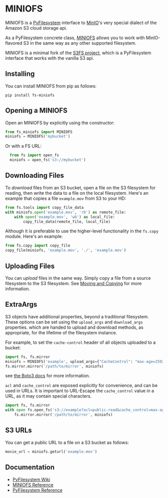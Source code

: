 # MINIOFS

MINIOFS is a [PyFilesystem](https://www.pyfilesystem.org/) interface to [MinIO](https://github.com/minio/minio)'s very special dialect of the Amazon S3 cloud storage api.

As a PyFilesystem concrete class, [MINIOFS](http://fs-miniofs.readthedocs.io/en/latest/) allows you to work with MinIO-flavored S3 in the same way as any other supported filesystem.

MINIOFS is a minimal fork of the [S3FS project](https://github.com/PyFilesystem/s3fs), which is a PyFilesystem interface that works with the vanilla S3 api.

## Installing

You can install MINIOFS from pip as follows:

```
pip install fs-miniofs
```

## Opening a MINIOFS

Open an MINIOFS by explicitly using the constructor:

```python
from fs_miniofs import MINIOFS
miniofs = MINIOFS('mybucket')
```

Or with a FS URL:

```python
  from fs import open_fs
  miniofs = open_fs('s3://mybucket')
```

## Downloading Files

To *download* files from an S3 bucket, open a file on the S3
filesystem for reading, then write the data to a file on the local
filesystem. Here's an example that copies a file `example.mov` from
S3 to your HD:

```python
from fs.tools import copy_file_data
with miniofs.open('example.mov', 'rb') as remote_file:
    with open('example.mov', 'wb') as local_file:
        copy_file_data(remote_file, local_file)
```

Although it is preferable to use the higher-level functionality in the
`fs.copy` module. Here's an example:

```python
from fs.copy import copy_file
copy_file(miniofs, 'example.mov', './', 'example.mov')
```

## Uploading Files

You can *upload* files in the same way. Simply copy a file from a
source filesystem to the S3 filesystem.
See [Moving and Copying](https://docs.pyfilesystem.org/en/latest/guide.html#moving-and-copying)
for more information.

## ExtraArgs

S3 objects have additional properties, beyond a traditional
filesystem. These options can be set using the ``upload_args``
and ``download_args`` properties. which are handed to upload
and download methods, as appropriate, for the lifetime of the
filesystem instance.

For example, to set the ``cache-control`` header of all objects
uploaded to a bucket:

```python
import fs, fs.mirror
miniofs = MINIOFS('example', upload_args={"CacheControl": "max-age=2592000", "ACL": "public-read"})
fs.mirror.mirror('/path/to/mirror', miniofs)
```

see [the Boto3 docs](https://boto3.readthedocs.io/en/latest/reference/customizations/s3.html#boto3.s3.transfer.S3Transfer.ALLOWED_UPLOAD_ARGS)
for more information.

`acl` and `cache_control` are exposed explicitly for convenience, and can be used in URLs.
It is important to URL-Escape the `cache_control` value in a URL, as it may contain special characters.

```python
import fs, fs.mirror
with open fs.open_fs('s3://example?acl=public-read&cache_control=max-age%3D2592000%2Cpublic') as miniofs
    fs.mirror.mirror('/path/to/mirror', miniofs)
```


## S3 URLs

You can get a public URL to a file on a S3 bucket as follows:

```python
movie_url = miniofs.geturl('example.mov')
```

## Documentation

- [PyFilesystem Wiki](https://www.pyfilesystem.org)
- [MINIOFS Reference](http://fs-miniofs.readthedocs.io/en/latest/)
- [PyFilesystem Reference](https://docs.pyfilesystem.org/en/latest/reference/base.html)
